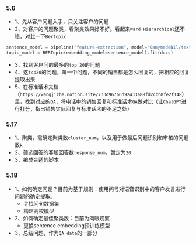 ### 5.6
* 1、先从客户问题入手，只关注客户的问题
* 2、对客户的问题聚类，看聚类效果好不好。看起来`Ward Hierarchical`还不错，对比一下`Bertopic`
```python
sentence_model = pipeline("feature-extraction", model="GanymedeNil/text2vec-large-chinese")
topic_model = BERTopic(embedding_model=sentence_model).fit(docs)
```
* 3、找到客户问的最多的`top 20`的问题
* 4、这`top20`的问题，每一个问题，不同的销售都是怎么回复的，把相应的回复提取出来
* 5、在标准话术文档（`https://wangjizhe.notion.site/733d96766d92433a88fd2cbb8fe2f148`）里，找到对应的`QA`，将电话中的销售回复和标准话术`QA`做对比（让`ChatGPT`进行打分，指出销售实际回复与标准话术的不足之处）


### 5.17
* 1、聚类，需确定聚类数`cluster_num`，以及用于做最后问题识别和审核的问题数`k`
* 2、筛选回答的客服回答数`response_num`，暂定为`20`
* 3、编成合适的脚本


### 5.18
* 1、如何确定问题？目前为基于规则：使用问号对语音识别中的客户发言进行问题的确定提取。
    * 寻找问句数据集
    * 构建高校模型
* 2、如何确定最佳聚类数：目前为肉眼观察
    * 更换sentence embedding预训练模型
* 3、总结问题，作为`QA data`的一部分